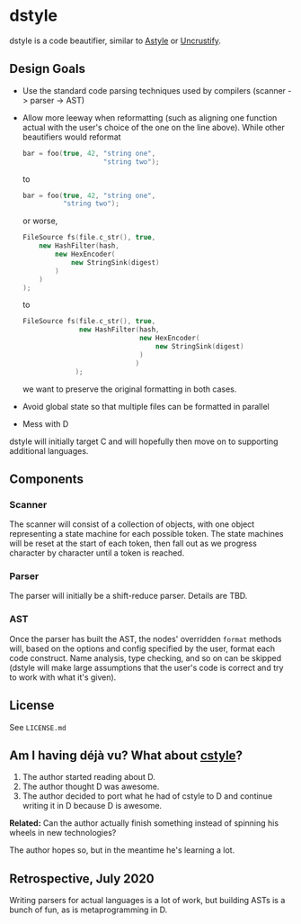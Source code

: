 # dstyle

dstyle is a code beautifier, similar to
[Astyle](http://astyle.sourceforge.net/) or [Uncrustify](http://uncrustify.sourceforge.net/).

## Design Goals

- Use the standard code parsing techniques used by compilers (scanner -> parser -> AST)

- Allow more leeway when reformatting
  (such as aligning one function actual with the user's choice of the one on the line above).
  While other beautifiers would reformat
	```c++
	bar = foo(true, 42, "string one",
	                    "string two");
	```
  to
	```c++
	bar = foo(true, 42, "string one",
	          "string two");
	```
  or worse,
	```c++
	FileSource fs(file.c_str(), true,
		new HashFilter(hash,
			new HexEncoder(
				new StringSink(digest)
			)
		)
	);
	```
  to
	```c++
	FileSource fs(file.c_str(), true,
	              new HashFilter(hash,
	                             new HexEncoder(
	                                 new StringSink(digest)
	                             )
	                            )
	             );
	```
  we want to preserve the original formatting in both cases.

- Avoid global state so that multiple files can be formatted in parallel

- Mess with D

dstyle will initially target C and will hopefully then move on to supporting additional languages.

## Components

### Scanner

The scanner will consist of a collection of objects, with one object representing a state machine
for each possible token.
The state machines will be reset at the start of each token, then fall out as we progress character by character
until a token is reached.

### Parser

The parser will initially be a shift-reduce parser. Details are TBD.

### AST

Once the parser has built the AST, the nodes' overridden `format` methods will,
based on the options and config specified by the user, format each code construct.
Name analysis, type checking, and so on can be skipped
(dstyle will make large assumptions that the user's code is correct and try to work with what it's given).

## License

See `LICENSE.md`

## Am I having déjà vu? What about [cstyle](https://github.com/slavik262/cstyle)?

1. The author started reading about D.
2. The author thought D was awesome.
3. The author decided to port what he had of cstyle to D and continue writing it in D because D is awesome.

**Related:** Can the author actually finish something instead of spinning his wheels in new technologies?

The author hopes so, but in the meantime he's learning a lot.

## Retrospective, July 2020

Writing parsers for actual languages is a lot of work,
but building ASTs is a bunch of fun, as is metaprogramming in D.
